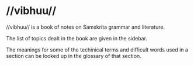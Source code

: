# //vibhuu//

//vibhuu// is a book of notes on Samskrita grammar and literature.

The list of topics dealt in the book are given in the sidebar.

The meanings for some of the techinical terms and difficult words used in a section can be looked up in the glossary of that section.

<!--

## Purpose(s) of the Book

- Material for understanding Samskrita grammar and literature.

## Limitations of the Book

- My knowledge. book grows as my knowledge grows.
- Not comprehensive. so only for reference.
- It's just a notebook.

-->

